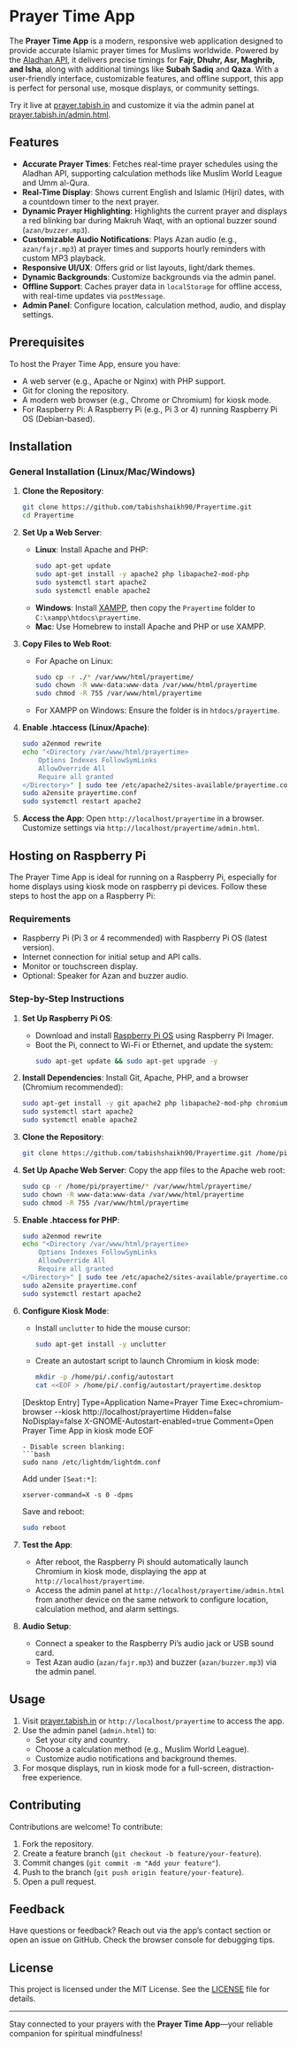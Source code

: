 # Prayer Time App

The **Prayer Time App** is a modern, responsive web application designed to provide accurate Islamic prayer times for Muslims worldwide. Powered by the [Aladhan API](https://aladhan.com/prayer-times-api), it delivers precise timings for **Fajr, Dhuhr, Asr, Maghrib, and Isha**, along with additional timings like **Subah Sadiq** and **Qaza**. With a user-friendly interface, customizable features, and offline support, this app is perfect for personal use, mosque displays, or community settings.

Try it live at [prayer.tabish.in](https://prayer.tabish.in) and customize it via the admin panel at [prayer.tabish.in/admin.html](https://prayer.tabish.in/admin.html).

## Features

- **Accurate Prayer Times**: Fetches real-time prayer schedules using the Aladhan API, supporting calculation methods like Muslim World League and Umm al-Qura.
- **Real-Time Display**: Shows current English and Islamic (Hijri) dates, with a countdown timer to the next prayer.
- **Dynamic Prayer Highlighting**: Highlights the current prayer and displays a red blinking bar during Makruh Waqt, with an optional buzzer sound (`azan/buzzer.mp3`).
- **Customizable Audio Notifications**: Plays Azan audio (e.g., `azan/fajr.mp3`) at prayer times and supports hourly reminders with custom MP3 playback.
- **Responsive UI/UX**: Offers grid or list layouts, light/dark themes.
- **Dynamic Backgrounds**: Customize backgrounds via the admin panel.
- **Offline Support**: Caches prayer data in `localStorage` for offline access, with real-time updates via `postMessage`.
- **Admin Panel**: Configure location, calculation method, audio, and display settings.

## Prerequisites

To host the Prayer Time App, ensure you have:
- A web server (e.g., Apache or Nginx) with PHP support.
- Git for cloning the repository.
- A modern web browser (e.g., Chrome or Chromium) for kiosk mode.
- For Raspberry Pi: A Raspberry Pi (e.g., Pi 3 or 4) running Raspberry Pi OS (Debian-based).

## Installation

### General Installation (Linux/Mac/Windows)

1. **Clone the Repository**:
   ```bash
   git clone https://github.com/tabishshaikh90/Prayertime.git
   cd Prayertime
   ```

2. **Set Up a Web Server**:
   - **Linux**: Install Apache and PHP:
     ```bash
     sudo apt-get update
     sudo apt-get install -y apache2 php libapache2-mod-php
     sudo systemctl start apache2
     sudo systemctl enable apache2
     ```
   - **Windows**: Install [XAMPP](https://www.apachefriends.org/), then copy the `Prayertime` folder to `C:\xampp\htdocs\prayertime`.
   - **Mac**: Use Homebrew to install Apache and PHP or use XAMPP.

3. **Copy Files to Web Root**:
   - For Apache on Linux:
     ```bash
     sudo cp -r ./* /var/www/html/prayertime/
     sudo chown -R www-data:www-data /var/www/html/prayertime
     sudo chmod -R 755 /var/www/html/prayertime
     ```
   - For XAMPP on Windows: Ensure the folder is in `htdocs/prayertime`.

4. **Enable .htaccess (Linux/Apache)**:
   ```bash
   sudo a2enmod rewrite
   echo "<Directory /var/www/html/prayertime>
       Options Indexes FollowSymLinks
       AllowOverride All
       Require all granted
   </Directory>" | sudo tee /etc/apache2/sites-available/prayertime.conf
   sudo a2ensite prayertime.conf
   sudo systemctl restart apache2
   ```

5. **Access the App**:
   Open `http://localhost/prayertime` in a browser. Customize settings via `http://localhost/prayertime/admin.html`.

## Hosting on Raspberry Pi

The Prayer Time App is ideal for running on a Raspberry Pi, especially for home displays using kiosk mode on raspberry pi devices. Follow these steps to host the app on a Raspberry Pi:

### Requirements
- Raspberry Pi (Pi 3 or 4 recommended) with Raspberry Pi OS (latest version).
- Internet connection for initial setup and API calls.
- Monitor or touchscreen display.
- Optional: Speaker for Azan and buzzer audio.

### Step-by-Step Instructions

1. **Set Up Raspberry Pi OS**:
   - Download and install [Raspberry Pi OS](https://www.raspberrypi.com/software/) using Raspberry Pi Imager.
   - Boot the Pi, connect to Wi-Fi or Ethernet, and update the system:
     ```bash
     sudo apt-get update && sudo apt-get upgrade -y
     ```

2. **Install Dependencies**:
   Install Git, Apache, PHP, and a browser (Chromium recommended):
   ```bash
   sudo apt-get install -y git apache2 php libapache2-mod-php chromium-browser
   sudo systemctl start apache2
   sudo systemctl enable apache2
   ```

3. **Clone the Repository**:
   ```bash
   git clone https://github.com/tabishshaikh90/Prayertime.git /home/pi/prayertime
   ```

4. **Set Up Apache Web Server**:
   Copy the app files to the Apache web root:
   ```bash
   sudo cp -r /home/pi/prayertime/* /var/www/html/prayertime/
   sudo chown -R www-data:www-data /var/www/html/prayertime
   sudo chmod -R 755 /var/www/html/prayertime
   ```

5. **Enable .htaccess for PHP**:
   ```bash
   sudo a2enmod rewrite
   echo "<Directory /var/www/html/prayertime>
       Options Indexes FollowSymLinks
       AllowOverride All
       Require all granted
   </Directory>" | sudo tee /etc/apache2/sites-available/prayertime.conf
   sudo a2ensite prayertime.conf
   sudo systemctl restart apache2
   ```

6. **Configure Kiosk Mode**:
   - Install `unclutter` to hide the mouse cursor:
     ```bash
     sudo apt-get install -y unclutter
     ```
   - Create an autostart script to launch Chromium in kiosk mode:
     ```bash
     mkdir -p /home/pi/.config/autostart
     cat <<EOF > /home/pi/.config/autostart/prayertime.desktop
   [Desktop Entry]
   Type=Application
   Name=Prayer Time
   Exec=chromium-browser --kiosk http://localhost/prayertime
   Hidden=false
   NoDisplay=false
   X-GNOME-Autostart-enabled=true
   Comment=Open Prayer Time App in kiosk mode
   EOF
     ```
   - Disable screen blanking:
     ```bash
     sudo nano /etc/lightdm/lightdm.conf
     ```
     Add under `[Seat:*]`:
     ```
     xserver-command=X -s 0 -dpms
     ```
     Save and reboot:
     ```bash
     sudo reboot
     ```

7. **Test the App**:
   - After reboot, the Raspberry Pi should automatically launch Chromium in kiosk mode, displaying the app at `http://localhost/prayertime`.
   - Access the admin panel at `http://localhost/prayertime/admin.html` from another device on the same network to configure location, calculation method, and alarm settings.


8. **Audio Setup**:
   - Connect a speaker to the Raspberry Pi’s audio jack or USB sound card.
   - Test Azan audio (`azan/fajr.mp3`) and buzzer (`azan/buzzer.mp3`) via the admin panel.


## Usage

1. Visit [prayer.tabish.in](https://prayer.tabish.in) or `http://localhost/prayertime` to access the app.
2. Use the admin panel (`admin.html`) to:
   - Set your city and country.
   - Choose a calculation method (e.g., Muslim World League).
   - Customize audio notifications and background themes.
3. For mosque displays, run in kiosk mode for a full-screen, distraction-free experience.

## Contributing

Contributions are welcome! To contribute:
1. Fork the repository.
2. Create a feature branch (`git checkout -b feature/your-feature`).
3. Commit changes (`git commit -m "Add your feature"`).
4. Push to the branch (`git push origin feature/your-feature`).
5. Open a pull request.

## Feedback

Have questions or feedback? Reach out via the app’s contact section or open an issue on GitHub. Check the browser console for debugging tips.

## License

This project is licensed under the MIT License. See the [LICENSE](LICENSE) file for details.

---

Stay connected to your prayers with the **Prayer Time App**—your reliable companion for spiritual mindfulness!

